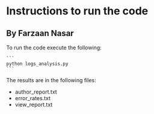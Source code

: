 # Instructions to run the code

## By Farzaan Nasar

To run the code execute the following:
	
	```
	python logs_analysis.py
	```

The results are in the following files:

* author_report.txt
* error_rates.txt
* view_report.txt